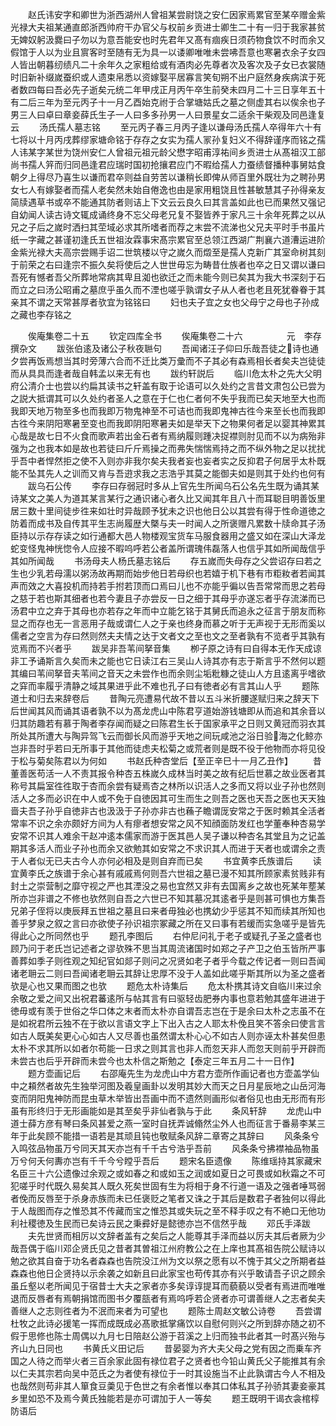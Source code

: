 <!-- { "loadSidebar": true } -->
　　赵氏讳安字和卿世为浙西湖州人曾祖某尝尉饶之安仁因家焉累官至某卒赠金紫光禄大夫祖某通直郎浙西帅府干办官父与权前乡贡进士卿生二十有一归于我家甚贫无婢奴躬汲爨曰子勿以为意吾能安也时先君年又髙有痼疾日须药物食饮不时而余又假馆于人以为业且賔客时至随有无为具一以诿卿唯唯未尝咈吾意也寒暑衣余子女四人皆出朝暮纫绩凡二十余年久之家粗给或有酒肉必先尊者次及客次及子女已衣裳随时旧新补缀嵗蚕织或人遗束帛悉以资嫁娶平居寡言笑旬朔不出户庭然身疾病滨于死者数四每曰吾必先子逝矣元统二年甲戌正月丙午卒生前癸未四月二十三日享年五十有二后三年为至元丙子十一月乙酉始克祔于合掌塘姑氏之墓之侧虚其右以俟余也子男三人曰卓曰章妾薛氏生子一人曰多多孙男一人曰景星女二适余干柴观及同邑逢复云
　　汤氏孺人墓志铭
　　至元丙子春三月丙子逢以谦母汤氏孺人卒得年六十有七将以十月丙戌葬缪家塘命铭于存存之女实为孺人冡孙复妇义不得辞谨序而铭之孺人讳某字某世为饶州安仁人曾祖元祖元龄父懋字昭甫淳祐间乡贡进士从髙祖汉工部尚书孺人笄而归同邑逢君应瑞时国初抢攘君应门不暇给孺人力蚕绩督播种事舅姑食朝夕上得尽乃喜生以谦而君卒则益自劳苦以谦稍长即俾从师百里外既壮为之聘孙男女七人有嫁娶者而孺人老矣然未始自倦逸也由是家用粗饶且性甚敏慧其子孙得亲友简牍遇草书或卒不能通其防者则诘上下文云云良久曰其言盖如此也已而果然又强记自幼闻人读古诗文辄成诵终身不忘父母老兄复不娶皆养于家凡三十余年死葬之以从兄之子后之嵗时洒扫其茔域必求其所嗜者而荐之末尝不流涕也父兄夫平时手书虽片纸一字藏之甚谨初逢氏五世祖汝霖事宋髙宗累官至总领江西湖广荆襄六道漕运进阶金紫光禄大夫高宗尝赐手诏二世筑楼以守之嵗久而燬至是孺人克新广其室命树其刻于前荣之右曰逢宗不振久矣将使后之人世世毋忘为畴昔仕族者也卒之日又谓以谦曰吾死有憾者吾父所葬地常病其卑且洳也欲迁之而未能今则已矣其为我大书深刻于石而立之曰汤公昭甫之墓庶乎虽久而不湮也嗟乎孰谓女子从人者也老且死犹眷眷于其亲其不谓之天常甚厚者欤宜为铭铭曰
　　妇也夫子宜之女也父母宁之母也子孙成之藏也李存铭之







　　俟庵集卷二十五
　　钦定四库全书
　　俟庵集卷二十六　　　　　元　李存　撰杂文
　　跋张伯逺及诸公子秋夜聮句
　　吾闻诸汪子仰曰乐哉吾徒之诗也通夕尝再饭焉想当其时旁薄六合而不迁比类万彚而不子其必有森焉相长者矣夫岂徒徒而从具具而逢者哉自韩孟以来无有也
　　跋约轩説后
　　临川危太朴之先大父明府公清介士也尝以约扁其读书之轩盖有取于论语可以久处约之言昔文肃包公已尝为之説大抵谓其可以久处约者圣人之意在于仁也仁者何不失乎我而已矣天地至大也而我即天地万物至多也而我即万物鬼神至不可诘也而我即鬼神古徃今来至长也而我即古徃今来阴阳寒暑至变也而我即阴阳寒暑夫如是举天下之物果何者足以婴其神累其心哉是故七日不火食而歌声若出金石者有焉纳履则踵决捉襟则肘见而不以为病殆非强为之也我本如是故也若徒曰斤斤焉操之而弗失惴惴焉持之而不纵外物之足以扰扰乎吾中者悍然拒之使不入则亦非我尔矣夫我者妄也妄者实之反抑君子何居乎太朴既能不坠其先人之训而又肯与吾逰求我之志浩乎其莫之能御夫如是则其于处约也何有
　　跋乌石公传
　　李存曰存弱冠时多从上官先生所闻乌石公名先生既为诵其某诗某文之美人为道其某言某行之通识诸心者久比又闻其年且八十而耳聪目明善饭里居三数十里间徒步徃来如壮时异哉顾予犹未之识也他日公以其尝有得于性命道徳之防着而成书及自传其平生志尚履歴大槩与夫一时闻人之所褒赠凡累数十牍命其子汤臣持以示存存读之如行通都大邑人物楼观宝货车马服食器用之盛又如在深山大泽龙蛇变怪鬼神恍惚令人应接不暇呜呼若公者盖所谓瑰伟磊落人也信乎其如所闻哉信乎其如所闻哉
　　书汤母夫人杨氏墓志铭后
　　存五嵗而失母存之父尝诏存曰若之生也少乳若母濡以粥汤故再期而始步他日若母织也若嬉于机下巷有市粔籹者若闻其声而效之大喜投机而持若手拊若顶而口焉曰儿也不亦能乎徧以告吾常常而思之若母之慈于若也斯其细者也若今妻且子亦尝反一日之细于其母乎亦遂忘者乎存流涕而已汤君中立之弃于其母也亦若存之年而中立能乞铭于其舅氏而追永之征言于朋友而称显之而存也无一言恶用子哉或谓仁人之于亲也终身而慕之听于无声视于无形而奚以儒者之空言为存曰然则然夫夫情之达于文者文之至也文之至者孰有不览者乎其孰有览焉而不兴者乎
　　跋吴非吾苇间拏音集
　　栁子原之诗有曰自得本无作天成谅非工予诵斯言久矣而未之能也它日读江右三吴山人诗其亦有志于斯言乎不然何以题其编曰苇间拏音夫苇间之音天之未尝作也而余则尘垢粃糠之徒山人方且逺离乎嗜欲之穽而率履乎清静之域其果进乎此不难也孔子曰有徳者必有言其山人乎
　　题陈道士和归去来辞卷后
　　昔陶元亮遭易代故不昔以五斗米折腰遂赋归来之辞天下后世闻其风而诵其语者孰不以为髙龙虎山中陈君亨道始游钱塘即从而追和其余音以归其防趣若有慕于陶者李存闻而疑之曰陈君生长于国家承平之日则又黄冠而羽衣其所处其所遭大与陶异驾飞云而御长风而游乎天地之间玩咸池之浴日验海之化鲸亦岂非吾时乎若曰无所事于其他而徒虑夫松菊之或荒者则是既不役于他物而亦将见役于松与菊矣陈君以为何如
　　书赵氏种杏堂后【至正辛巳十一月乙丑作】
　　昔董善医苟活一人不责其报令种杏五株嵗久成林当时美之故有纪后世慕之故业医者其称号其扁室徃徃取于杏而余尝有疑焉杏之林所以识活人之多而又将以业子孙也然则活人之多而必识在中人或不免于自徳因其可生而生之则吾之医也天吾之医也天天独啬夫吾子孙乎自徳非古也汲汲于子孙亦非古也蘓子瞻谓厐安常之于医时赖其全活者常率不识之余亦颇好方间为人有瘳者想安常之风不知顔面防发红也学董奉种杏易学安常不识其人难余干赵冲逺本儒家而游于医其邑人吴子谦以种杏名其堂且为之记盖期其多活人而业子孙也而余又欲勉其如安常之不求识其人而进于天者也或谓余之责于人者似无已夫古今人亦何必相及是则自弃而已矣
　　书宜黄李氏族谱后
　　读宜黄李氏之族谱于余心甚有戚戚焉何则吾六世祖之墓已漫不知其所顾家素贫贱非有封土之崇营制之靡守视之严也其湮没之易也宜然又非有去国离乡之故也死某年塟某所亦岂非谱之不修也欤然则自吾之六世已不知其墓况其逺者乎是则甚可惧也方集吾兄弟子侄将以庚辰拜五世祖之墓且曰来者毋独必也携幼少乎惩其不知而续其所知也善乎梦泉之叙之言曰亦欲使子孙识祖宗冢藏之所在又曰事有若缓而实急嗟乎是皆先得此心之所同然也乎
　　题孔李图后
　　右仲尼问礼于老子或疑孔子圣之盛者也顾乃问于老氏岂记述者之谬欤殊不思当其周流诸国时如郑之子产卫之伯玉皆所严事善葬如季子则徃观之知纪官如郯子则问之况贤如老子者乎今载之传记者一则曰吾闻诸老耼云二则曰吾闻诸老耼云其辞让忠厚不没于人盖如此嗟乎斯其所以为圣之盛者欤是心也又果而图之也欤
　　题危太朴诗集后
　　危太朴携其诗文自临川来过余余敬之爱之间又出祝君蕃逺所与帖其言有曰驱轻齿肥券内事也意若勉其盛年进进于徳毋或有羡于世俗之华口体之末者而太朴亦自谓吾志岂在于是余曰太朴之志虽不在是如祝君所云独不在于欲以言语文字上下出入古之人耶太朴俛且笑不答余曰使言言如古人既美矣更心心如古人又尽善也虽然谓太朴心心不如古人则亦诬太朴甚矣但患太朴不求其所以如者尔苟能一日求之则其言也非人而忽天非人而忽天则前乎开辟而未尝古也后乎开辟而未尝今也太朴信之斯勉之【泰定三年五月二十一日作】
　　题方壶画记后
　　右邵庵先生为龙虎山中方君方壶所作画记者也方壶盖学仙中之頛然者故先生独举河图及羲皇画卦以发明其妙大而天之日月星辰地之山岳河海变而阴阳鬼神防而昆虫草木举皆出吾画中而不遗然则画形似者俗见也由无形而有形虽有形终归于无形画能如是其至矣乎非仙者孰与于此
　　条风轩辞
　　龙虎山中道士薛方彦有琴曰条风甚爱之燕一室时自抚弄诚翛然尘外人也而征言于番昜李某三年于此矣顾不能措一语若是其顽且钝也敬赋条风辞二章寄之其辞曰
　　风条条兮入鸣弦品物虽万兮同天其天亦岂有千千古兮浩乎吾前
　　风条条兮拂襟袖品物虽万兮何夭何夀亦岂有千千今兮瞠乎吾后
　　题宋名臣遗像
　　陈维瑶持其家藏宋名臣三十六公遗像过余观之或如春之和或如玉之润或如夏日之可畏或如秋霜之不可犯嗟乎时代既久易矣其人既久死矣世固有生为将相于身不行道一语及之强者唾骂弱者俛而反唇至于杀身赤族而未已任褒贬之笔者又诛之于其后是数君子者独何以得此于人哉图而存之惟恐其不传藏而宝之惟恐其或失玩之至不释手叹之有不絶口无他功利社稷徳及生民而已矣诗云民之秉彛好是懿徳亦岂不信然乎哉
　　邓氏手泽跋
　　夫先世贤而相厉以文辞者盖有之矣后之人能尊其手泽而益以厉夫其后者厥为少哉吾偶于临川邓企贤氏见之昔者其曽祖江州府教公之在上庠也其髙祖告院公赋诗以勉之欲其自奋于功名者森森也告院没江州为文以祭之愿有以不愧于其父之所期者益森森也他日企贤持以示余袭之如新且曰此家宝也苟传其亦有兴乎敢请吾子识之顾余虽丘壑以老所闻见于宿昔士大夫之家者亦多矣谆谆提耳而藐藐以受者有焉进而唯唯退而反唇者有焉朝捐馆而图书夕覆瓿者有焉呜呼若企贤者亦可谓善继人之志者矣夫善继人之志则徃者为不泯而来者为可望也
　　题陈士周赵文敏公诗卷
　　吾尝谓杜牧之此诗必援笔一挥而成既成必髙歌抵掌痛饮以自慰何则兴之所到辞亦随之初不假于思修也陈士周偶以九月七日陪赵公游于苕溪之上归而独书此者其一时髙兴殆与齐山九日同也
　　书黄氏义田记后
　　昔晏婴为齐大夫父母之党有因之而乗车齐国之人待之而举火者三百余家此固有禄位君子之贤者也今铅山黄氏父子能推其有余以仁夫其宗若向吴中范氏之为者使有禄位于一时其设施当不止此孰谓古今人不相及也哉然则苟非其人箪食豆羮见于色世之有余者惟以奉其口体私其子孙骄其妻妾豪其乡里如恐不及焉今黄氏独能若是亦可谓加于人一等矣
　　题王既明干谒衣衾棺椁防语后
